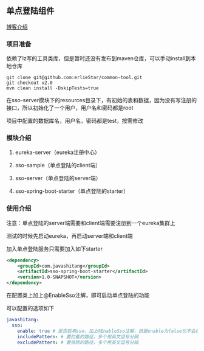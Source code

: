 ## 单点登陆组件

[博客介绍](https://blog.csdn.net/zzti_erlie/article/details/105991909) 

### 项目准备

依赖了lz写的工具类库，但是暂时还没有发布到maven仓库，可以手动install到本地仓库


```shell
git clone git@github.com:erlieStar/common-tool.git
git checkout v2.0
mvn clean install -DskipTests=true
```

在sso-server模块下的resources目录下，有初始的表和数据，因为没有写注册的接口，所以初始化了一个用户，用户名和密码都是root

项目中配置的数据库名，用户名，密码都是test，按需修改

### 模块介绍

1. eureka-server（eureka注册中心）

2. sso-sample（单点登陆的client端）

3. sso-server（单点登陆的server端）

4. sso-spring-boot-starter（单点登陆的starter）

### 使用介绍

注意：单点登陆的server端需要和client端需要注册到一个eureka集群上

测试的时候先启动eureka，再启动server端和client端

加入单点登陆服务只需要加入如下starter

```xml
<dependency>
    <groupId>com.javashitang</groupId>
    <artifactId>sso-spring-boot-starter</artifactId>
    <version>1.0-SNAPSHOT</version>
</dependency>
```

在配置类上加上@EnableSso注解，即可启动单点登陆的功能

可以配置的选项如下
```yaml
javashitang:
  sso:
    enable: true # 是否启用sso，加上@EnableSso注解，但是enable为false也不会启用
    includePattern: # 要拦截的路径，多个用英文逗号分隔
    excludePattern: # 要排除的路径，多个用英文逗号分隔
```
